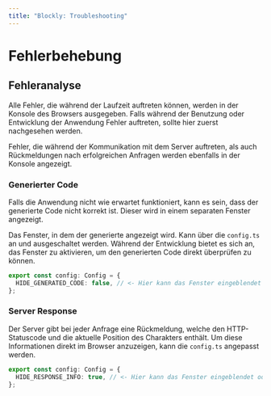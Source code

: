 ```yaml
---
title: "Blockly: Troubleshooting"
---
```


# Fehlerbehebung

## Fehleranalyse

Alle Fehler, die während der Laufzeit auftreten können, werden in der Konsole des Browsers ausgegeben. Falls während der Benutzung oder Entwicklung der Anwendung Fehler auftreten, sollte hier zuerst nachgesehen werden.

Fehler, die während der Kommunikation mit dem Server auftreten, als auch Rückmeldungen nach erfolgreichen Anfragen werden ebenfalls in der Konsole angezeigt.

### Generierter Code

Falls die Anwendung nicht wie erwartet funktioniert, kann es sein, dass der generierte Code nicht korrekt ist. Dieser wird in einem separaten Fenster angezeigt.

Das Fenster, in dem der generierte angezeigt wird. Kann über die `config.ts` an und ausgeschaltet werden. Während der Entwicklung bietet es sich an, das Fenster zu aktivieren, um den generierten Code direkt überprüfen zu können.

```ts
export const config: Config = {
  HIDE_GENERATED_CODE: false, // <- Hier kann das Fenster eingeblendet oder ausgeblendet werden
};
```

### Server Response

Der Server gibt bei jeder Anfrage eine Rückmeldung, welche den HTTP-Statuscode und die aktuelle Position des Charakters enthält. Um diese Informationen direkt im Browser anzuzeigen, kann die `config.ts` angepasst werden.

```ts
export const config: Config = {
  HIDE_RESPONSE_INFO: true, // <- Hier kann das Fenster eingeblendet oder ausgeblendet werden
};
```
